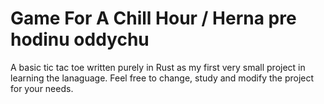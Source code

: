 # Game For A Chill Hour / Herna pre hodinu oddychu
A basic tic tac toe written purely in Rust as my first very small project in learning the lanaguage. Feel free to change, study and modify the project for your needs.

